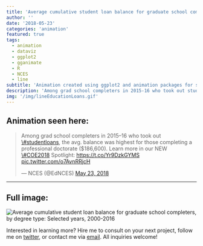 ```yaml
---
title: 'Average cumulative student loan balance for graduate school completers, by degree type: Selected years, 2000-2016'
author: ''
date: '2018-05-23'
categories: 'animation'
featured: true
tags:
  - animation
  - dataviz
  - ggplot2
  - gganimate
  - R
  - NCES
  - line
subtitle: 'Animation created using ggplot2 and animation packages for social media distribution'
description: 'Among grad school completers in 2015-16 who took out student loans, the avgerage balance was highest for those completing a professional doctorate ($186,600).'
img: '/img/lineEducationLoans.gif'
---
```


## Animation seen here:

<blockquote class="twitter-tweet" data-lang="en">
<p lang="en" dir="ltr">
Among grad school completers in 2015–16 who took out
<a href="https://twitter.com/hashtag/studentloans?src=hash&amp;ref_src=twsrc%5Etfw">\#studentloans</a>,
the avg. balance was highest for those completing a professional
doctorate ($186,600). Learn more in our NEW
<a href="https://twitter.com/hashtag/COE2018?src=hash&amp;ref_src=twsrc%5Etfw">\#COE2018</a>
Spotlight: <a href="https://t.co/Yr9DzkGYMS">https://t.co/Yr9DzkGYMS</a>
<a href="https://t.co/o7AvnRRjcH">pic.twitter.com/o7AvnRRjcH</a>
</p>
— NCES (@EdNCES)
<a href="https://twitter.com/EdNCES/status/999323515215020034?ref_src=twsrc%5Etfw">May
23, 2018</a>
</blockquote>

---

## Full image:

![Average cumulative student loan balance for graduate school
completers, by degree type: Selected years,
2000-2016](/img/lineEducationLoans.gif)

Interested in learning more? Hire me to consult on your next project,
follow me on [twitter](https://twitter.com/mikeleeco),
or contact me via [email](mailto:mdlee12@gmail.com). All inquiries
welcome!
